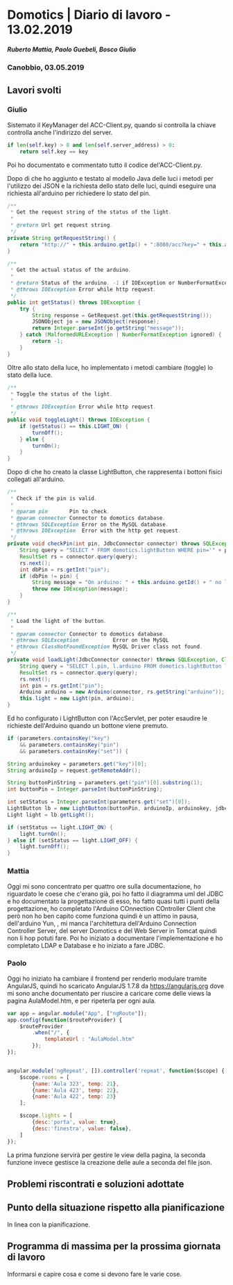 # Domotics | Diario di lavoro - 13.02.2019

##### Ruberto Mattia, Paolo Guebeli, Bosco Giulio

### Canobbio, 03.05.2019

## Lavori svolti

### Giulio

Sistemato il KeyManager del ACC-Client.py, quando si controlla la chiave controlla anche l'indirizzo
del server.

```py
if len(self.key) > 0 and len(self.server_address) > 0:
    return self.key == key
```

Poi ho documentato e commentato tutto il codice del'ACC-Client.py.

Dopo di che ho aggiunto e testato al modello Java delle luci i metodi per l'utilizzo dei JSON e la
richiesta dello stato delle luci, quindi eseguire una richiesta all'arduino per richiedere lo stato
del pin.  

```java
/**
 * Get the request string of the status of the light.
 *
 * @return Url get request string.
 */
private String getRequestString() {
    return "http://" + this.arduino.getIp() + ":8080/acc?key=" + this.arduino.getKey() + "&pin=" + this.pin;
}

/**
 * Get the actual status of the arduino.
 *
 * @return Status of the arduino. -1 if IOException or NumberFormatException.
 * @throws IOException Error while http request.
 */
public int getStatus() throws IOException {
    try {
        String response = GetRequest.get(this.getRequestString());
        JSONObject jo = new JSONObject(response);
        return Integer.parseInt(jo.getString("message"));
    } catch (MalformedURLException | NumberFormatException ignored) {
        return -1;
    }
}
```

Oltre allo stato della luce, ho implementato i metodi cambiare (toggle) lo stato della luce.

```java
/**
 * Toggle the status of the light.
 *
 * @throws IOException Error while http request.
 */
public void toggleLight() throws IOException {
    if (getStatus() == this.LIGHT_ON) {
        turnOff();
    } else {
        turnOn();
    }
}
```

Dopo di che ho creato la classe LightButton, che rappresenta i bottoni fisici collegati all'arduino.

```java
/**
 * Check if the pin is valid.
 *
 * @param pin       Pin to check.
 * @param connector Connector to domotics database.
 * @throws SQLException Error on the MySQL database.
 * @throws IOException  Error with the http get request.
 */
private void checkPin(int pin, JdbcConnector connector) throws SQLException, IOException {
    String query = "SELECT * FROM domotics.lightButton WHERE pin='" + pin + "' AND arduino='" + this.arduino.getId() + "';";
    ResultSet rs = connector.query(query);
    rs.next();
    int dbPin = rs.getInt("pin");
    if (dbPin != pin) {
        String message = "On arduino: " + this.arduino.getId() + " no light button on pin: " + pin;
        throw new IOException(message);
    }
}

/**
 * Load the light of the button.
 *
 * @param connector Connector to domotics database.
 * @throws SQLException           Error on the MySQL
 * @throws ClassNotFoundException MySQL Driver class not found.
 */
private void loadLight(JdbcConnector connector) throws SQLException, ClassNotFoundException {
    String query = "SELECT l.pin, l.arduino FROM domotics.lightButton lb JOIN light l on lb.lightPin = l.pin WHERE lb.pin='" + this.buttonPin + "' AND lb.arduino='" + this.arduino.getId() + "';";
    ResultSet rs = connector.query(query);
    rs.next();
    int pin = rs.getInt("pin");
    Arduino arduino = new Arduino(connector, rs.getString("arduino"));
    this.light = new Light(pin, arduino);
}
```

Ed ho configurato i LightButton con l'AccServlet, per poter esaudire le richieste dell'Arduino
quando un bottone viene premuto.

```java
if (parameters.containsKey("key")
    && parameters.containsKey("pin")
    && parameters.containsKey("set")) {

String arduinokey = parameters.get("key")[0];
String arduinoIp = request.getRemoteAddr();

String buttonPinString = parameters.get("pin")[0].substring(1);
int buttonPin = Integer.parseInt(buttonPinString);

int setStatus = Integer.parseInt(parameters.get("set")[0]);
LightButton lb = new LightButton(buttonPin, arduinoIp, arduinokey, jdbc);
Light light = lb.getLight();

if (setStatus == light.LIGHT_ON) {
    light.turnOn();
} else if (setStatus == light.LIGHT_OFF) {
    light.turnOff();
}
```

### Mattia

Oggi mi sono concentrato per quattro ore sulla documentazione, ho riguardato le coese che c'erano già, poi ho fatto il diagramma uml del JDBC e ho documentato la progettazione di esso, ho fatto quasi tutti i punti della progettazione, ho completato l'Arduino COnnection COntroller Client che però non ho ben capito come funziona quindi è un attimo in pausa, dell'arduino Yun, , mi manca l'architettura dell'Arduino Connection Controller Server, del server Domotics e del Web Server in Tomcat quindi non li hop potuti fare. Poi ho iniziato a documentare l'implementazione e ho completato LDAP e Database e ho iniziato a fare JDBC.

### Paolo

Oggi ho iniziato ha cambiare il frontend per renderlo modulare tramite AngularJS, quindi ho scaricato AngularJS 1.7.8 da https://angularjs.org dove mi
sono anche documentato per riuscire a caricare come delle views la pagina AulaModel.htm, e per ripeterla per ogni aula.

```js
var app = angular.module("App", ["ngRoute"]);
app.config(function($routeProvider) {
    $routeProvider
        .when("/", {
            templateUrl : "AulaModel.htm"
        });
});


angular.module('ngRepeat', []).controller('repeat', function($scope) {
    $scope.rooms = [
        {name:'Aula 323', temp: 21},
        {name:'Aula 423', temp: 22},
        {name:'Aula 422', temp: 23}
    ];

    $scope.lights = [
        {desc:'porta', value: true},
        {desc:'finestra', value: false},
    ]
});
```

La prima funzione servirà per gestire le view della pagina, la seconda funzione invece gestisce la creazione delle aule
a seconda del file json.

##  Problemi riscontrati e soluzioni adottate


##  Punto della situazione rispetto alla pianificazione
In linea con la pianificazione.


## Programma di massima per la prossima giornata di lavoro
Informarsi e capire cosa e come si devono fare le varie cose.
